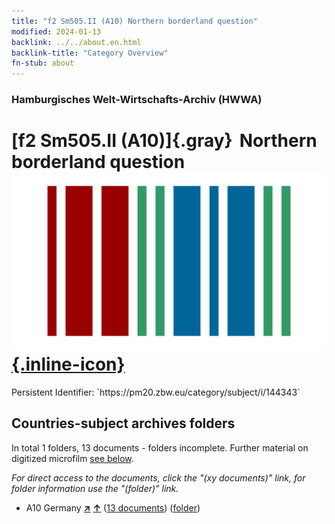 ```yaml
---
title: "f2 Sm505.II (A10) Northern borderland question"
modified: 2024-01-13
backlink: ../../about.en.html
backlink-title: "Category Overview"
fn-stub: about
---
```


### Hamburgisches Welt-Wirtschafts-Archiv (HWWA)

# [f2 Sm505.II (A10)]{.gray}&#8201; Northern borderland question &#160; [![Wikidata](/images/Wikidata-logo.svg "Wikidata"){.inline-icon}](http://www.wikidata.org/entity/Q104699612)

<div class="hint">Persistent Identifier: `https://pm20.zbw.eu/category/subject/i/144343`</div>







## Countries-subject archives folders







In total 1 folders, 13 documents - folders incomplete. Further material on digitized microfilm [see below](#filmsections).

_For direct access to the documents, click the "(xy documents)" link, for folder information use the "(folder)" link._


- A10 Germany [**&nearr;**](../../../geo/i/126128/about.en.html "Germany (all folders)") [**&uarr;**](../../../geo/about.en.html#A10 "Country category system") (<a href="https://pm20.zbw.eu/iiifview/folder/sh/126128,144343" title="about: Germany : Northern borderland question" target="_blank">13 documents</a>) ([folder](../../../../folder/sh/1261xx/126128/1443xx/144343/about.en.html))



<a id="filmsections" />













